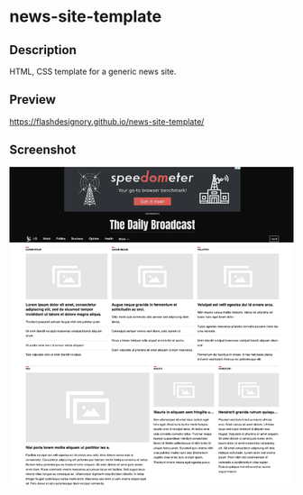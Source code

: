 # news-site-template

## Description

HTML, CSS template for a generic news site.

## Preview

https://flashdesignory.github.io/news-site-template/

## Screenshot

![screenshot](./preview.png)